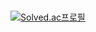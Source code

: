 <!--
## Introduction
<div style="display:flex; flex-direction:row;">
    안녕하세요! 저는 유니티로 게임을 개발하는 게임 클라이언트 개발자 박상은입니다!
</div><br>
 
## My Skill 
<div style="display:flex; flex-direction:row;">
   <img src="https://img.shields.io/badge/Unity-FFFFFF?style=flat&logo=unity&logoColor=black"/>
   <img src="https://img.shields.io/badge/C%23-239120?style=flat&logo=csharp&logoColor=white"/>
   <img src="https://img.shields.io/badge/Visual%20Studio-5C2D91?style=flat&logo=visualstudio&logoColor=white"/>
</div><br>
</div>

## I've used 
<div style="display:flex; flex-direction:row;">
  <img src="https://img.shields.io/badge/LabVIEW-FFDB00?style=flat&logo=labview&logoColor=black"/>
  <img src="https://img.shields.io/badge/java-FF7800?style=flat&logo=Java&logoColor=white"/>
  <img src="https://img.shields.io/badge/Eclipse-2C2255?style=flat&logo=eclipseide&logoColor=white"/>
  <img src="https://img.shields.io/badge/AndroidStudio-3DDC84?style=flat&logo=androidstudio&logoColor=white"/>
  <img src="https://img.shields.io/badge/MySQL-4479A1?style=flat&logo=mysql&logoColor=white"/>
  <img src="https://img.shields.io/badge/HTML-E34F26?style=flat&logo=html5&logoColor=white"/>
  <img src="https://img.shields.io/badge/CSS-1572B6?style=flat&logo=css3&logoColor=white"/>
  <img src="https://img.shields.io/badge/JavaScript-F7DF1E?style=flat&logo=javascript&logoColor=black"/>
  <img src="https://img.shields.io/badge/Spring%20Boot-6DB33F?style=flat&logo=springboot&logoColor=white"/>
  <img src="https://img.shields.io/badge/VS%20Code-007ACC?style=flat&logo=visualstudiocode&logoColor=white"/>
  <img src="https://img.shields.io/badge/Python-3776AB?style=flat&logo=python&logoColor=white"/>
</div><br>
</div>

## Studying
<div style="display:flex; flex-direction:row;">
  <img src="https://img.shields.io/badge/C-A8B9CC?style=flat&logo=C&logoColor=white"/>
  <img src="https://img.shields.io/badge/C++-00599C?style=flat&logo=cplusplus&logoColor=white"/>
</div><br>
</div>

## More...
<div style="display:flex; flex-direction:row;">
    <a href="https://career.programmers.co.kr/job_profiles/public_setting">
        <img src="https://img.shields.io/badge/Programmers-000000?style=flat&logo=&logoColor=white" /> 
    </a>
        
<!--     <a href="https://www.notion.so/PARK-SANG-EUN-b51608ee3ee04b3786824e03abf421f6?pvs=4">
      <img src="https://img.shields.io/badge/Notion-000000?style=flat&logo=Notion&logoColor=white" /> 
    </a> -->
    
</div><br>

[![Solved.ac프로필](http://mazassumnida.wtf/api/v2/generate_badge?boj=qkrekdrns0913)](https://solved.ac/{qkrekdrns0913})
<!--
[![Top Langs](https://github-readme-stats.vercel.app/api/top-langs/?username=Psangeun&layout=compact)](https://github.com/delay-100/github-readme-stats)
-->
